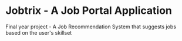 # Jobtrix - A Job Portal Application
Final year project - A Job Recommendation System that suggests jobs based on the user's skillset
